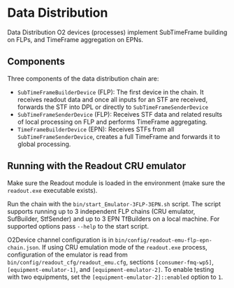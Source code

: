 # Data Distribution


Data Distribution O2 devices (processes) implement SubTimeFrame building on FLPs, and TimeFrame aggregation on EPNs.

## Components

Three components of the data distribution chain are:

- `SubTimeFrameBuilderDevice` (FLP): The first device in the chain. It receives readout data and once all inputs for an STF are received, forwards the STF into DPL or directly to `SubTimeFrameSenderDevice`
- `SubTimeFrameSenderDevice` (FLP):  Receives STF data and related results of local processing on FLP and performs TimeFrame aggregating.
- `TimeFrameBuilderDevice` (EPN): Receives STFs from all `SubTimeFrameSenderDevice`, creates a full TimeFrame and forwards it to global processing.

## Running with the Readout CRU emulator

Make sure the Readout module is loaded in the environment (make sure the `readout.exe` executable exists).

Run the chain with the `bin/start_Emulator-3FLP-3EPN.sh` script. The script supports running up to 3 independent FLP chains (CRU emulator, SufBuilder, StfSender) and up to 3 EPN TfBuilders on a local machine.
For supported options pass `--help` to the start script.

O2Device channel configuration is in `bin/config/readout-emu-flp-epn-chain.json`.  If using CRU emulation mode of the `readout.exe` process, configuration of the emulator is read from `bin/config/readout_cfg/readout_emu.cfg`, sections `[consumer-fmq-wp5]`, `[equipment-emulator-1]`, and `[equipment-emulator-2]`. To enable testing with two equipments, set the `[equipment-emulator-2]::enabled`  option to `1`.
